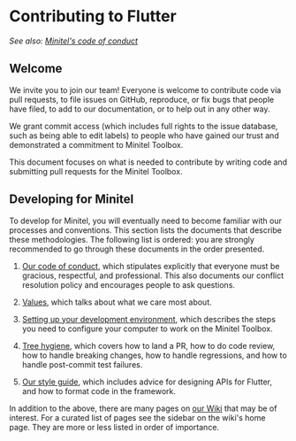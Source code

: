 Contributing to Flutter
=======================

_See also: [Minitel's code of conduct](CODE_OF_CONDUCT.md)_

Welcome
-------

We invite you to join our team! Everyone is welcome to contribute code
via pull requests, to file issues on GitHub, reproduce, or fix bugs 
that people have filed, to add to our documentation, or to help out 
in any other way.

We grant commit access (which includes full rights to the issue
database, such as being able to edit labels) to people who have gained
our trust and demonstrated a commitment to Minitel Toolbox.

This document focuses on what is needed to contribute by writing code
and submitting pull requests for the Minitel Toolbox.

Developing for Minitel
----------------------

To develop for Minitel, you will eventually need to become familiar
with our processes and conventions. This section lists the documents
that describe these methodologies. The following list is ordered: you
are strongly recommended to go through these documents in the order
presented.

1. [Our code of conduct](CODE_OF_CONDUCT.md), which stipulates explicitly
   that everyone must be gracious, respectful, and professional. This
   also documents our conflict resolution policy and encourages people
   to ask questions.

2. [Values](https://github.com/Darkness4/minitel-app/wiki/Values),
   which talks about what we care most about.

3. [Setting up your development environment](https://github.com/Darkness4/minitel-app/wiki/Setting-up-the-development-environment),
   which describes the steps you need to configure your computer to
   work on the Minitel Toolbox.

4. [Tree hygiene](https://github.com/Darkness4/minitel-app/wiki/Tree-hygiene),
   which covers how to land a PR, how to do code review, how to
   handle breaking changes, how to handle regressions, and how to
   handle post-commit test failures.

5. [Our style guide](https://github.com/Darkness4/minitel-app/wiki/Style-guide-for-Flutter-repo),
   which includes advice for designing APIs for Flutter, and how to
   format code in the framework.

In addition to the above, there are many pages on [our
Wiki](https://github.com/Darkness4/minitel-app/wiki/) that may be of
interest. For a curated list of pages see the sidebar on the wiki's
home page. They are more or less listed in order of importance.
